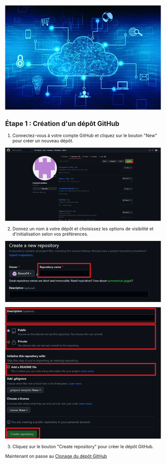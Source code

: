 ![image](https://github.com/Eloura74/Sauvegarde_Config/blob/main/Image/Installation.webp)

## Étape 1 : Création d'un dépôt GitHub

1. Connectez-vous à votre compte GitHub et cliquez sur le bouton "New" pour créer un nouveau dépôt.

![image](https://github.com/Eloura74/Sauvegarde_Config/blob/main/Image/Parie1.png)

2. Donnez un nom à votre dépôt et choisissez les options de visibilité et d'initialisation selon vos préférences.

![image](https://github.com/Eloura74/Sauvegarde_Config/blob/main/Image/Parie1-1.png)

![image](https://github.com/Eloura74/Sauvegarde_Config/blob/main/Image/Parie1-2.png)

3. Cliquez sur le bouton "Create repository" pour créer le dépôt GitHub.

Maintenant on passe au [Clonage du dépôt GitHub](https://github.com/Eloura74/Sauvegarde_Config/blob/main/Clonage_Github.md)
